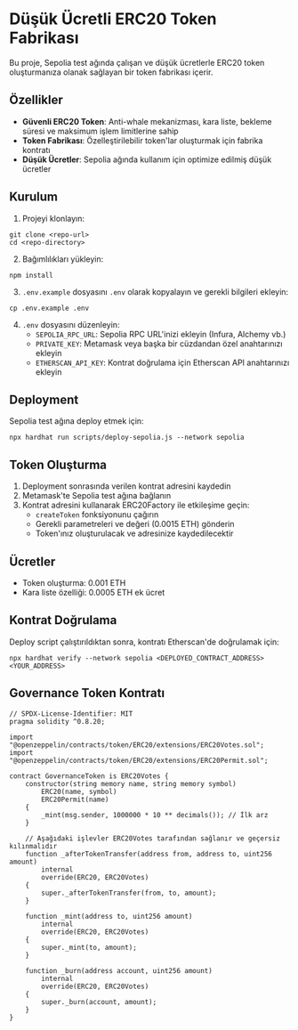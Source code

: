 # Düşük Ücretli ERC20 Token Fabrikası

Bu proje, Sepolia test ağında çalışan ve düşük ücretlerle ERC20 token oluşturmanıza olanak sağlayan bir token fabrikası içerir.

## Özellikler

- **Güvenli ERC20 Token**: Anti-whale mekanizması, kara liste, bekleme süresi ve maksimum işlem limitlerine sahip
- **Token Fabrikası**: Özelleştirilebilir token'lar oluşturmak için fabrika kontratı
- **Düşük Ücretler**: Sepolia ağında kullanım için optimize edilmiş düşük ücretler

## Kurulum

1. Projeyi klonlayın:
```
git clone <repo-url>
cd <repo-directory>
```

2. Bağımlılıkları yükleyin:
```
npm install
```

3. `.env.example` dosyasını `.env` olarak kopyalayın ve gerekli bilgileri ekleyin:
```
cp .env.example .env
```

4. `.env` dosyasını düzenleyin:
   - `SEPOLIA_RPC_URL`: Sepolia RPC URL'inizi ekleyin (Infura, Alchemy vb.)
   - `PRIVATE_KEY`: Metamask veya başka bir cüzdandan özel anahtarınızı ekleyin
   - `ETHERSCAN_API_KEY`: Kontrat doğrulama için Etherscan API anahtarınızı ekleyin

## Deployment

Sepolia test ağına deploy etmek için:

```
npx hardhat run scripts/deploy-sepolia.js --network sepolia
```

## Token Oluşturma

1. Deployment sonrasında verilen kontrat adresini kaydedin
2. Metamask'te Sepolia test ağına bağlanın
3. Kontrat adresini kullanarak ERC20Factory ile etkileşime geçin:
   - `createToken` fonksiyonunu çağırın
   - Gerekli parametreleri ve değeri (0.0015 ETH) gönderin
   - Token'ınız oluşturulacak ve adresinize kaydedilecektir

## Ücretler

- Token oluşturma: 0.001 ETH
- Kara liste özelliği: 0.0005 ETH ek ücret

## Kontrat Doğrulama

Deploy script çalıştırıldıktan sonra, kontratı Etherscan'de doğrulamak için:

```
npx hardhat verify --network sepolia <DEPLOYED_CONTRACT_ADDRESS> <YOUR_ADDRESS>
```

## Governance Token Kontratı

```solidity
// SPDX-License-Identifier: MIT
pragma solidity ^0.8.20;

import "@openzeppelin/contracts/token/ERC20/extensions/ERC20Votes.sol";
import "@openzeppelin/contracts/token/ERC20/extensions/ERC20Permit.sol";

contract GovernanceToken is ERC20Votes {
    constructor(string memory name, string memory symbol)
        ERC20(name, symbol)
        ERC20Permit(name)
    {
        _mint(msg.sender, 1000000 * 10 ** decimals()); // İlk arz
    }

    // Aşağıdaki işlevler ERC20Votes tarafından sağlanır ve geçersiz kılınmalıdır
    function _afterTokenTransfer(address from, address to, uint256 amount)
        internal
        override(ERC20, ERC20Votes)
    {
        super._afterTokenTransfer(from, to, amount);
    }

    function _mint(address to, uint256 amount)
        internal
        override(ERC20, ERC20Votes)
    {
        super._mint(to, amount);
    }

    function _burn(address account, uint256 amount)
        internal
        override(ERC20, ERC20Votes)
    {
        super._burn(account, amount);
    }
}
```